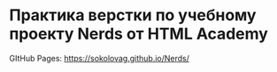 # Практика верстки по учебному проекту Nerds от HTML Academy

GItHub Pages: https://sokolovag.github.io/Nerds/
